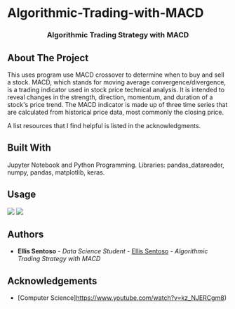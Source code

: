 # Algorithmic-Trading-with-MACD


  <h3 align="center">Algorithmic Trading Strategy with MACD</h3>

## About The Project

This uses program use MACD crossover to determine when to buy and sell a stock.
MACD, which stands for moving average convergence/divergence, is a trading indicator
used in stock price technical analysis. It is intended to reveal changes in the strength, 
direction, momentum, and duration of a stock's price trend. The MACD indicator is made up 
of three time series that are calculated from historical price data, most commonly the closing price.

A list resources that I find helpful is listed in the acknowledgments.

## Built With

Jupyter Notebook and Python Programming.
Libraries: pandas_datareader, numpy, pandas, matplotlib, keras.

## Usage
<img src = "images/1.png">
<img src = "images/2.png">




## Authors

* **Ellis Sentoso** - *Data Science Student* - [Ellis Sentoso](https://github.com/ellissentoso) - *Algorithmic Trading Strategy with MACD*

## Acknowledgements

* [Computer Science]https://www.youtube.com/watch?v=kz_NJERCgm8)

